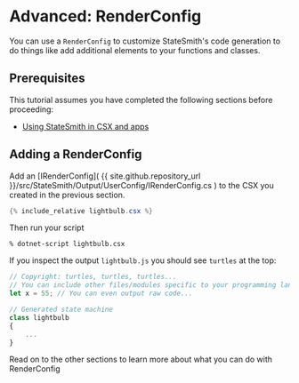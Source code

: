 # Advanced: RenderConfig

You can use a `RenderConfig` to customize StateSmith's code generation to do things like add additional elements to your functions and classes.

## Prerequisites

This tutorial assumes you have completed the following sections before proceeding:
* [Using StateSmith in CSX and apps](/StateSmith/advanced/csx/)


## Adding a RenderConfig

Add an [IRenderConfig]( {{ site.github.repository_url }}/src/StateSmith/Output/UserConfig/IRenderConfig.cs ) to the CSX you created in the previous section. 

```c#
{% include_relative lightbulb.csx %}
```

Then run your script
```
% dotnet-script lightbulb.csx
```

If you inspect the output `lightbulb.js` you should see `turtles` at the top:

```js
// Copyright: turtles, turtles, turtles...
// You can include other files/modules specific to your programming language here
let x = 55; // You can even output raw code...

// Generated state machine
class lightbulb
{
    ...
}
```

Read on to the other sections to learn more about what you can do with RenderConfig
